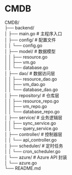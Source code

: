 # CMDB

CMDB/  
├── backend/  
│   ├── main.go                  # 主程序入口  
│   ├── config/                 # 配置文件  
│   │   └── config.go  
│   ├── model/                  # 数据模型  
│   │   ├── resource.go  
│   │   ├── vm.go  
│   │   └── database.go  
│   ├── dao/                    # 数据访问层  
│   │   ├── resource_dao.go  
│   │   ├── vm_dao.go  
│   │   └── database_dao.go  
│   ├── repository/             # 仓库层  
│   │   ├── resource_repo.go  
│   │   ├── vm_repo.go  
│   │   └── database_repo.go  
│   ├── service/                # 业务逻辑层  
│   │   ├── sync_service.go  
│   │   └── query_service.go  
│   ├── controller/             # 控制器层  
│   │   └── api_controller.go  
│   ├── scheduler/              # 定时任务  
│   │   └── cron_scheduler.go  
│   └── azure/                  # Azure API 封装  
│       └── azure.go  
└── README.md  
